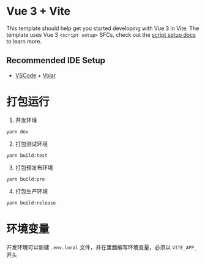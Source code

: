 # Vue 3 + Vite

This template should help get you started developing with Vue 3 in Vite. The template uses Vue 3 `<script setup>` SFCs, check out the [script setup docs](https://v3.vuejs.org/api/sfc-script-setup.html#sfc-script-setup) to learn more.

## Recommended IDE Setup

- [VSCode](https://code.visualstudio.com/) + [Volar](https://marketplace.visualstudio.com/items?itemName=johnsoncodehk.volar)

# 打包运行
1. 开发环境
```
yarn dev
```

2. 打包测试环境
```
yarn build:test
```

3. 打包预发布环境
```
yarn build:pre
```

4. 打包生产环境
```
yarn build:release
```

# 环境变量
开发环境可以新建 `.env.local` 文件，并在里面编写环境变量，必须以 `VITE_APP_` 开头
